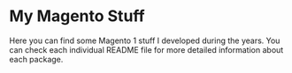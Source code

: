 # My Magento Stuff

Here you can find some Magento 1 stuff I developed during the years. You can check each individual README file for more detailed information about each package.